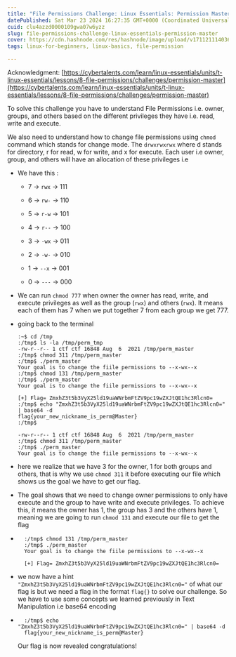 ```yaml
---
title: "File Permissions Challenge: Linux Essentials: Permission Master"
datePublished: Sat Mar 23 2024 16:27:35 GMT+0000 (Coordinated Universal Time)
cuid: clu4azzd0000109gwa07w6yzz
slug: file-permissions-challenge-linux-essentials-permission-master
cover: https://cdn.hashnode.com/res/hashnode/image/upload/v1711211140368/4b087c10-efe1-4027-8ae7-f78462d8e093.png
tags: linux-for-beginners, linux-basics, file-permission

---
```


Acknowledgment: [https://cybertalents.com/learn/linux-essentials/units/t-linux-essentials/lessons/8-file-permissions/challenges/permission-master](https://cybertalents.com/learn/linux-essentials/units/t-linux-essentials/lessons/8-file-permissions/challenges/permission-master)

To solve this challenge you have to understand File Permissions i.e. owner, groups, and others based on the different privileges they have i.e. read, write and execute.

We also need to understand how to change file permissions using `chmod` command which stands for change mode. The `drwxrwxrwx` where d stands for directory, r for read, w for write, and x for execute. Each user i.e owner, group, and others will have an allocation of these privileges i.e

* We have this :
    
    * 7 → `rwx` → 111
        
    * 6 → `rw-` → 110
        
    * 5 → `r-w` → 101
        
    * 4 → `r--` → 100
        
    * 3 → `-wx` → 011
        
    * 2 → `-w-` → 010
        
    * 1 → `--x` → 001
        
    * 0 → `---` → 000
        
* We can run `chmod 777` when owner the owner has read, write, and execute privileges as well as the group (`rwx`) and others (`rwx`). It means each of them has 7 when we put together 7 from each group we get 777.
    

* going back to the terminal
    
    ```plaintext
    :~$ cd /tmp 
    :/tmp$ ls -la /tmp/perm_tmp
    -rw-r--r-- 1 ctf ctf 16848 Aug  6  2021 /tmp/perm_master
    :/tmp$ chmod 311 /tmp/perm_master
    :/tmp$ ./perm_master
    Your goal is to change the fiile permissions to --x-wx--x 
    :/tmp$ chmod 131 /tmp/perm_master
    :/tmp$ ./perm_master
    Your goal is to change the fiile permissions to --x-wx--x 
    
    [+] Flag= ZmxhZ3t5b3VyX25ld19uaWNrbmFtZV9pc19wZXJtQE1hc3Rlcn0=
    :/tmp$ echo "ZmxhZ3t5b3VyX25ld19uaWNrbmFtZV9pc19wZXJtQE1hc3Rlcn0=" | base64 -d
    flag{your_new_nickname_is_perm@Master}
    :/tmp$ 
    ```
    
    ```plaintext
    -rw-r--r-- 1 ctf ctf 16848 Aug  6  2021 /tmp/perm_master
    :/tmp$ chmod 311 /tmp/perm_master
    :/tmp$ ./perm_master
    Your goal is to change the fiile permissions to --x-wx--x 
    ```
    
* here we realize that we have 3 for the owner, 1 for both groups and others, that is why we use `chmod 311` it before executing our file which shows us the goal we have to get our flag.
    
* The goal shows that we need to change owner permissions to only have execute and the group to have write and execute privileges. To achieve this, it means the owner has 1, the group has 3 and the others have 1, meaning we are going to run `chmod 131` and execute our file to get the flag
    
* ```plaintext
    :/tmp$ chmod 131 /tmp/perm_master
    :/tmp$ ./perm_master
    Your goal is to change the fiile permissions to --x-wx--x 
    
    [+] Flag= ZmxhZ3t5b3VyX25ld19uaWNrbmFtZV9pc19wZXJtQE1hc3Rlcn0=
    ```
    
* we now have a hint `"ZmxhZ3t5b3VyX25ld19uaWNrbmFtZV9pc19wZXJtQE1hc3Rlcn0="` of what our flag is but we need a flag in the format `flag{}` to solve our challenge. So we have to use some concepts we learned previously in Text Manipulation i.e base64 encoding
    
* ```plaintext
    :/tmp$ echo "ZmxhZ3t5b3VyX25ld19uaWNrbmFtZV9pc19wZXJtQE1hc3Rlcn0=" | base64 -d
    flag{your_new_nickname_is_perm@Master}
    ```
    
    Our flag is now revealed congratulations!